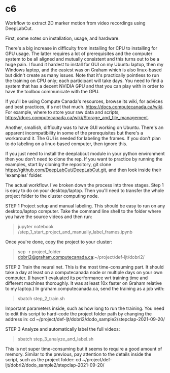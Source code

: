 # c6

Workflow to extract 2D marker motion from video recordings using DeepLabCut.

First, some notes on installation, usage, and hardware.

There's a big increase in difficulty from installing for CPU to installing for GPU usage. The latter requires a lot of prerequisites and the computer system to be all aligned and mutually consistent and this turns out to be a huge pain. I found it hardest to install for GUI on my Ubuntu laptop, then my Windows laptop, and the easiest was on Graham which is also linux-based but didn't create as many issues. Note that it's practically pointless to run the training on CPU only; each participant will take days. You need to find a system that has a decent NVIDIA GPU and that you can play with in order to have the toolbox communicate with the GPU. 

If you'll be using Compute Canada's resources, browse its wiki, for advices and best practices, it's not that much. https://docs.computecanada.ca/wiki. For example, where to store your raw data and scripts, https://docs.computecanada.ca/wiki/Storage_and_file_management.

Another, smallish, difficulty was to have GUI working on Ubuntu. There's an apparent incompatibility in some of the prerequisites but there's a workaround it. The GUI is needed for labeling the frames. If you don't plan to do labeling on a linux-based computer, then ignore this.

If you just need to install the deeplabcut module in your python environment then you don't need to clone the rep. If you want to practice by running the examples, start by cloning the repository, git clone https://github.com/DeepLabCut/DeepLabCut.git, and then look inside their 'examples' folder.

The actual workflow. I've broken down the process into three stages. Step 1 is easy to do on your desktop/laptop. Then you'll need to transfer the whole project folder to the cluster computing node.

STEP 1
Project setup and manual labeling. This should be easy to run on any desktop/laptop computer. Take the command line shell to the folder where you have the source videos and then run: 
> jupyter notebook <path to where you placed the scripts>/step_1_start_project_and_manually_label_frames.ipynb

Once you're done, copy the project to your cluster:
> scp -r project_folder dobri2@graham.computecanada.ca:~/project/def-ljt/dobri2/

STEP 2
Train the neural net. This is the most time-consuming part. It should take a day at least on a computecanada node or multiple days on your own computer. (I haven't evaluated its performance wrt training time and different machines thoroughly. It was at least 10x faster on Graham relative to my laptop.) In graham.computecanada.ca, send the training as a job with:
> sbatch step_2_train.sh

Important parameters inside, such as how long to run the training. You need to edit this script to hard-code the project folder path by changing the address in:
cd ~/project/def-ljt/dobri2/dodo_sample2/stepclap-2021-09-20/

STEP 3
Analyze and automatically label the full videos:
> sbatch step_3_analyze_and_label.sh

This is not super time-consuming but it seems to require a good amount of memory. Similar to the previous, pay attention to the details inside the script, such as the project folder:
cd ~/project/def-ljt/dobri2/dodo_sample2/stepclap-2021-09-20/
